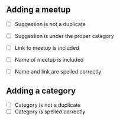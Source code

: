 ## Adding a meetup
- [ ] Suggestion is not a duplicate
- [ ] Suggestion is under the proper category
- [ ] Link to meetup is included 
- [ ] Name of meetup is included
- [ ] Name and link are spelled correctly


## Adding a category
- [ ] Category is not a duplicate
- [ ] Category is spelled correctly
